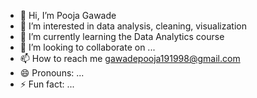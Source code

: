 - 👋 Hi, I’m Pooja Gawade
- 👀 I’m interested in data analysis, cleaning, visualization 
- 🌱 I’m currently learning the Data Analytics course
- 💞️ I’m looking to collaborate on ...
- 📫 How to reach me gawadepooja191998@gmail.com
- 😄 Pronouns: ...
- ⚡ Fun fact: ...

<!---
gitmern/gitmern is a ✨ special ✨ repository because its `README.md` (this file) appears on your GitHub profile.
You can click the Preview link to take a look at your changes.
--->
